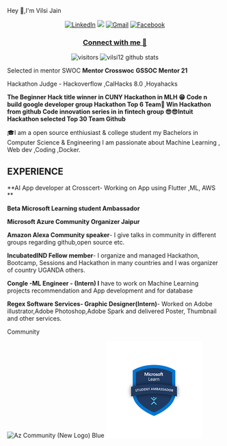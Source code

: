 Hey :wave:,I'm Vilsi Jain




<div align="center">
<a  href="https://www.linkedin.com/in/vilsijain08/" target="_blank"><img alt="LinkedIn" src="https://img.shields.io/badge/linkedin%20-%230077B5.svg?&style=for-the-badge&logo=linkedin&logoColor=white" /></a>
<a href="https://twitter.com/VilsiJ" target="_blank"><img src="https://img.shields.io/badge/twitter-%2300acee.svg?&style=for-the-badge&logo=twitter&logoColor=white&alt=twitter" /></a>
<a href="mailto:jainvilsi12@gmail.com"><img  alt="Gmail" src="https://img.shields.io/badge/Gmail-D14836?style=for-the-badge&logo=gmail&logoColor=white" /></a>
<a href="https://www.facebook.com//vilsi.jain/" target="_blank"><img alt="Facebook" src="https://img.shields.io/badge/Facebook%20-%231877F2.svg?&style=for-the-badge&logo=Facebook&logoColor=white"/></a>

 ### [Connect with me 💬](https://bio.link/kunalk) 
![visitors](https://visitor-badge.laobi.icu/badge?page_id=vilsi12.vilsi12)
 ![vilsi12 github stats](https://github-readme-stats.vercel.app/api?username=vilsi12&count_private=true&show_icons=true&hide_border=true)
<br/>
  </div>

 
 Selected in mentor SWOC
**Mentor Crosswoc**
 **GSSOC Mentor 21**

Hackathon Judge - Hackoverflow ,CalHacks 8.0 ,Hoyahacks

**The Beginner Hack title winner in CUNY Hackathon in MLH 😁 Code n build google developer group Hackathon Top 6 Team🎉 Win Hackathon from github Code innovation series in in fintech group
😎😎Intuit Hackathon selected Top 30 Team Github**

🎓I am a open source enthiusiast & college student my Bachelors in Computer Science & Engineering
I am passionate about Machine Learning , Web dev ,Coding ,Docker.

## EXPERIENCE 

**AI App developer at Crosscert- Working on App using Flutter ,ML, AWS **

**Beta Microsoft Learning student Ambassador**

**Microsoft Azure Community Organizer Jaipur** 


**Amazon Alexa Community speaker**- I give talks in community in different groups regarding github,open source etc. 


**IncubatedIND Fellow member**- I organize and managed Hackathon, Bootcamp, Sessions and Hackathon in many countries and I was organizer of country UGANDA others.

**Congle -**ML Engineer - (Intern) I**** have to work on Machine Learning projects recommendation and App development and for database 


**Regex Software Services- Graphic Designer(Intern)**- Worked on Adobe illustrator,Adobe Photoshop,Adobe Spark and delivered Poster, Thumbnail and other services. 

 Community 
 
![Az Community (New Logo) Blue](https://user-images.githubusercontent.com/25385071/118434648-0745e600-b6fb-11eb-8a78-15a97d9443e6.jpg)
![Microft Learning (New Logo)](https://github.com/vilsi12/Microsoftlearning/blob/main/mls.png)
